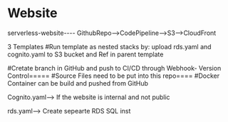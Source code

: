 # Website
serverless-website----
GithubRepo-->CodePipeline-->S3-->CloudFront

3 Templates
#Run template as nested stacks by:
upload rds.yaml and cognito.yaml to S3 bucket and Ref in parent template

#Cretate branch in GitHub and push to CI/CD through Webhook- Version Control=====
#Source Files need to be put into this repo====
#Docker Container can be build and pushed from GitHub

Cognito.yaml--> If the website is internal and not public

rds.yaml--> Create sepearte RDS SQL inst
